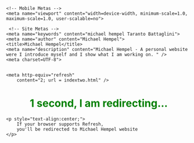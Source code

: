 
<html>  
  
<head>  
     <!-- Basic -->
    <meta charset="utf-8">
    <meta http-equiv="X-UA-Compatible" content="IE=edge">   
   
    <!-- Mobile Metas -->
    <meta name="viewport" content="width=device-width, minimum-scale=1.0, maximum-scale=1.0, user-scalable=no">
 
     <!-- Site Metas -->
    <meta name="keywords" content="michael hempel Taranto Battaglini">
    <meta name="author" content="Michael Hempel">
    <title>Michael Hempel</title>
    <meta name="description" content="Michael Hempel - A personal website were I introduce myself and I show what I am working on. " />  
    <meta charset=UTF-8">

 
    <meta http-equiv="refresh"
        content="2; url = indextwo.html" />  
</head>  
  
<body>  
    <h1 style="text-align:center;color:green;">  
        1 second, I am redirecting...
    </h1>  
      
    <p style="text-align:center;">  
        If your browser supports Refresh,  
        you'll be redirected to Michael Hempel website
    </p>  
</body>  
  
</html>  

